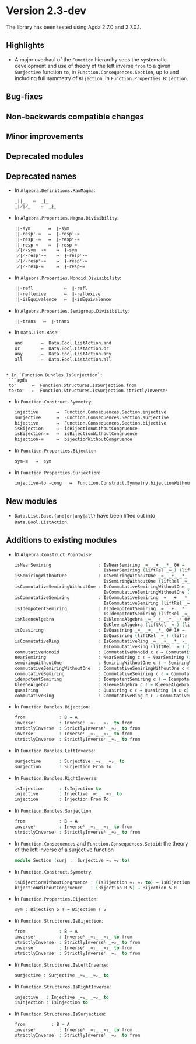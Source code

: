 Version 2.3-dev
===============

The library has been tested using Agda 2.7.0 and 2.7.0.1.

Highlights
----------

* A major overhaul of the `Function` hierarchy sees the systematic development
  and use of theory of the left inverse `from` to a given `Surjective` function
  `to`, in `Function.Consequences.Section`, up to and including full symmetry of
  `Bijection`, in `Function.Properties.Bijection`.

Bug-fixes
---------

Non-backwards compatible changes
--------------------------------

Minor improvements
------------------

Deprecated modules
------------------

Deprecated names
----------------

* In `Algebra.Definitions.RawMagma`:
  ```agda
  _∣∣_   ↦  _∥_
  _∤∤_    ↦  _∦_
  ```

* In `Algebra.Properties.Magma.Divisibility`:
  ```agda
  ∣∣-sym       ↦  ∥-sym
  ∣∣-respˡ-≈   ↦  ∥-respˡ-≈
  ∣∣-respʳ-≈   ↦  ∥-respʳ-≈
  ∣∣-resp-≈    ↦  ∥-resp-≈
  ∤∤-sym  -≈    ↦  ∦-sym
  ∤∤-respˡ-≈    ↦  ∦-respˡ-≈
  ∤∤-respʳ-≈    ↦  ∦-respʳ-≈
  ∤∤-resp-≈     ↦  ∦-resp-≈
  ```

* In `Algebra.Properties.Monoid.Divisibility`:
  ```agda
  ∣∣-refl            ↦  ∥-refl
  ∣∣-reflexive       ↦  ∥-reflexive
  ∣∣-isEquivalence   ↦  ∥-isEquivalence
  ```

* In `Algebra.Properties.Semigroup.Divisibility`:
  ```agda
  ∣∣-trans   ↦  ∥-trans
  ```

* In `Data.List.Base`:
  ```agda
  and       ↦  Data.Bool.ListAction.and
  or        ↦  Data.Bool.ListAction.or
  any       ↦  Data.Bool.ListAction.any
  all       ↦  Data.Bool.ListAction.all
 ```

* In `Function.Bundles.IsSurjection`:
  ```agda
  to⁻      ↦  Function.Structures.IsSurjection.from
  to∘to⁻   ↦  Function.Structures.IsSurjection.strictlyInverseˡ
  ```

* In `Function.Construct.Symmetry`:
  ```agda
  injective       ↦  Function.Consequences.Section.injective
  surjective      ↦  Function.Consequences.Section.surjective
  bijective       ↦  Function.Consequences.Section.bijective
  isBijection     ↦  isBijectionWithoutCongruence
  isBijection-≡   ↦  isBijectionWithoutCongruence
  bijection-≡     ↦  bijectionWithoutCongruence
  ```

* In `Function.Properties.Bijection`:
  ```agda
  sym-≡   ↦  sym
  ```

* In `Function.Properties.Surjection`:
  ```agda
  injective⇒to⁻-cong   ↦  Function.Construct.Symmetry.bijectionWithoutCongruence
  ```

New modules
-----------

* `Data.List.Base.{and|or|any|all}` have been lifted out into `Data.Bool.ListAction`.

Additions to existing modules
-----------------------------

* In `Algebra.Construct.Pointwise`:
  ```agda
  isNearSemiring                  : IsNearSemiring _≈_ _+_ _*_ 0# →
                                    IsNearSemiring (liftRel _≈_) (lift₂ _+_) (lift₂ _*_) (lift₀ 0#)
  isSemiringWithoutOne            : IsSemiringWithoutOne _≈_ _+_ _*_ 0# →
                                    IsSemiringWithoutOne (liftRel _≈_) (lift₂ _+_) (lift₂ _*_) (lift₀ 0#)
  isCommutativeSemiringWithoutOne : IsCommutativeSemiringWithoutOne _≈_ _+_ _*_ 0# →
                                    IsCommutativeSemiringWithoutOne (liftRel _≈_) (lift₂ _+_) (lift₂ _*_) (lift₀ 0#)
  isCommutativeSemiring           : IsCommutativeSemiring _≈_ _+_ _*_ 0# 1# →
                                    IsCommutativeSemiring (liftRel _≈_) (lift₂ _+_) (lift₂ _*_) (lift₀ 0#) (lift₀ 1#)
  isIdempotentSemiring            : IsIdempotentSemiring _≈_ _+_ _*_ 0# 1# →
                                    IsIdempotentSemiring (liftRel _≈_) (lift₂ _+_) (lift₂ _*_) (lift₀ 0#) (lift₀ 1#)
  isKleeneAlgebra                 : IsKleeneAlgebra _≈_ _+_ _*_ _⋆ 0# 1# →
                                    IsKleeneAlgebra (liftRel _≈_) (lift₂ _+_) (lift₂ _*_) (lift₁ _⋆) (lift₀ 0#) (lift₀ 1#)
  isQuasiring                     : IsQuasiring _≈_ _+_ _*_ 0# 1# →
                                    IsQuasiring (liftRel _≈_) (lift₂ _+_) (lift₂ _*_) (lift₀ 0#) (lift₀ 1#)
  isCommutativeRing               : IsCommutativeRing _≈_ _+_ _*_ -_ 0# 1# →
                                    IsCommutativeRing (liftRel _≈_) (lift₂ _+_) (lift₂ _*_) (lift₁ -_) (lift₀ 0#) (lift₀ 1#)
  commutativeMonoid               : CommutativeMonoid c ℓ → CommutativeMonoid (a ⊔ c) (a ⊔ ℓ)
  nearSemiring                    : NearSemiring c ℓ → NearSemiring (a ⊔ c) (a ⊔ ℓ)
  semiringWithoutOne              : SemiringWithoutOne c ℓ → SemiringWithoutOne (a ⊔ c) (a ⊔ ℓ)
  commutativeSemiringWithoutOne   : CommutativeSemiringWithoutOne c ℓ → CommutativeSemiringWithoutOne (a ⊔ c) (a ⊔ ℓ)
  commutativeSemiring             : CommutativeSemiring c ℓ → CommutativeSemiring (a ⊔ c) (a ⊔ ℓ)
  idempotentSemiring              : IdempotentSemiring c ℓ → IdempotentSemiring (a ⊔ c) (a ⊔ ℓ)
  kleeneAlgebra                   : KleeneAlgebra c ℓ → KleeneAlgebra (a ⊔ c) (a ⊔ ℓ)
  quasiring                       : Quasiring c ℓ → Quasiring (a ⊔ c) (a ⊔ ℓ)
  commutativeRing                 : CommutativeRing c ℓ → CommutativeRing (a ⊔ c) (a ⊔ ℓ)
  ```

* In `Function.Bundles.Bijection`:
  ```agda
  from             : B → A
  inverseˡ         : Inverseˡ _≈₁_ _≈₂_ to from
  strictlyInverseˡ : StrictlyInverseˡ _≈₂_ to from
  inverseʳ         : Inverseʳ _≈₁_ _≈₂_ to from
  strictlyInverseʳ : StrictlyInverseʳ _≈₁_ to from
  ```

* In `Function.Bundles.LeftInverse`:
  ```agda
  surjective       : Surjective _≈₁_ _≈₂_ to
  surjection       : Surjection From To
  ```

* In `Function.Bundles.RightInverse`:
  ```agda
  isInjection      : IsInjection to
  injective        : Injective _≈₁_ _≈₂_ to
  injection        : Injection From To
  ```

* In `Function.Bundles.Surjection`:
  ```agda
  from             : B → A
  inverseˡ         : Inverseˡ _≈₁_ _≈₂_ to from
  strictlyInverseˡ : StrictlyInverseˡ _≈₂_ to from
  ```

* In `Function.Consequences` and `Function.Consequences.Setoid`:
  the theory of the left inverse of a surjective function
  ```agda
  module Section (surj :  Surjective ≈₁ ≈₂ to)
  ```

* In `Function.Construct.Symmetry`:
  ```agda
  isBijectionWithoutCongruence : (IsBijection ≈₁ ≈₂ to) → IsBijection ≈₂ ≈₁ from
  bijectionWithoutCongruence   : (Bijection R S) → Bijection S R
  ```

* In `Function.Properties.Bijection`:
  ```agda
  sym : Bijection S T → Bijection T S
  ```

* In `Function.Structures.IsBijection`:
  ```agda
  from             : B → A
  inverseˡ         : Inverseˡ _≈₁_ _≈₂_ to from
  strictlyInverseˡ : StrictlyInverseˡ _≈₂_ to from
  inverseʳ         : Inverseʳ _≈₁_ _≈₂_ to from
  strictlyInverseʳ : StrictlyInverseʳ _≈₁_ to from
  ```

* In `Function.Structures.IsLeftInverse`:
  ```agda
  surjective : Surjective _≈₁_ _≈₂_ to
  ```

* In `Function.Structures.IsRightInverse`:
  ```agda
  injective   : Injective _≈₁_ _≈₂_ to
  isInjection : IsInjection to
  ```

* In `Function.Structures.IsSurjection`:
  ```agda
  from          : B → A
  inverseˡ         : Inverseˡ _≈₁_ _≈₂_ to from
  strictlyInverseˡ : StrictlyInverseˡ _≈₂_ to from
  ```

